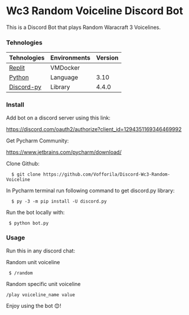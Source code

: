 
# Wc3 Random Voiceline Discord Bot

This is a Discord Bot that plays Random Waracraft 3 Voicelines.

### Tehnologies

| Tehnologies | Environments | Version |
|-----|--------------|---------|
| [Replit](https://replit.com/)  | VMDocker |  |
| [Python](https://www.python.org/) | Language | 3.10 |
| [Discord-py](https://discordpy.readthedocs.io/en/stable/) | Library | 4.4.0 |

### Install

Add bot on a discord server using this link:

https://discord.com/oauth2/authorize?client_id=1294351169346469992

Get Pycharm Community:

https://www.jetbrains.com/pycharm/download/

Clone Github:
```
  $ git clone https://github.com/Vofforila/Discord-Wc3-Random-Voiceline
```
In Pycharm terminal run following command to get discord.py library:
```
  $ py -3 -m pip install -U discord.py
```
Run the bot locally with:
```
 $ python bot.py 
```

### Usage

Run this in any discord chat:

Random unit voiceline
```
 $ /random
```
Random specific unit voiceline
```
/play voiceline_name value
```
Enjoy using the bot 😊!
